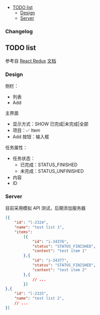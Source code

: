 - [TODO list](#todo-list)
    - [Design](#design)
    - [Server](#server)


### Changelog

## TODO list
参考自 [React Redux](https://react-redux.js.org/) [文档](http://cn.redux.js.org/)

### Design
侧栏：
- 列表
- Add

主界面
- 显示方式：SHOW 已完成|未完成|全部
- 项目：✅ Item
- Add 按钮：输入框

任务属性：
- 任务状态：
    - 已完成：STATUS_FINISHED
    - 未完成：STATUS_UNFINISHED
- 内容
- ID

### Server
目前采用模拟 API 测试，后期添加服务器
```json
[{
    "id": "l-2324",
    "name": "test list 1",
    "items":
        [{
            "id": "i-34376",
            "status": "STATUS_FINISHED",
            "content": "test item 1"
        },{
            "id": "i-34377",
            "status": "STATUS_FINISHED",
            "content": "test item 2"
        },{
            // ...
        }]
},{
    "id": "l-2325",
    "name": "test list 2",
    // ...
}]
```

